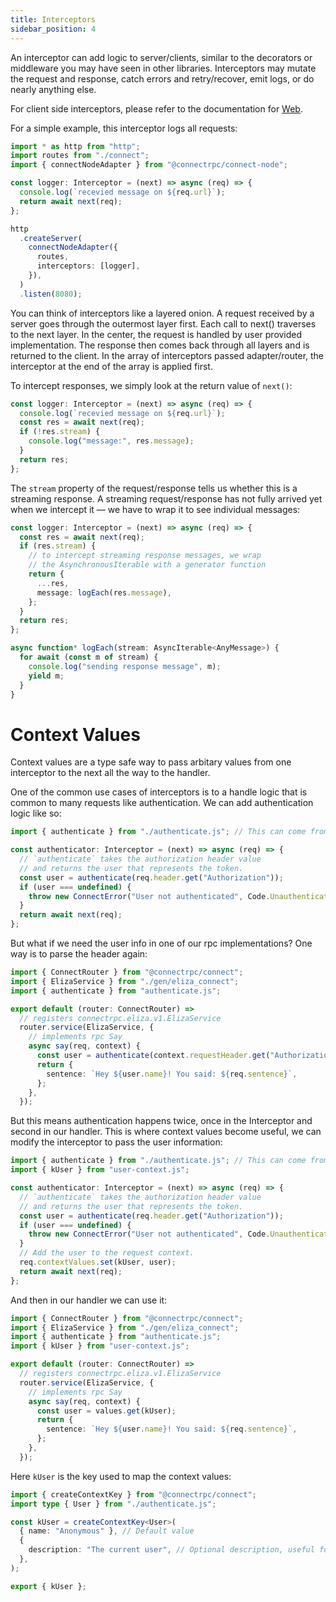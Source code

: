 ```yaml
---
title: Interceptors
sidebar_position: 4
---
```


An interceptor can add logic to server/clients, similar to the decorators
or middleware you may have seen in other libraries. Interceptors may
mutate the request and response, catch errors and retry/recover, emit
logs, or do nearly anything else.

For client side interceptors, please refer to the documentation for [Web](../web/interceptors).

For a simple example, this interceptor logs all requests:

```ts
import * as http from "http";
import routes from "./connect";
import { connectNodeAdapter } from "@connectrpc/connect-node";

const logger: Interceptor = (next) => async (req) => {
  console.log(`recevied message on ${req.url}`);
  return await next(req);
};

http
  .createServer(
    connectNodeAdapter({
      routes,
      interceptors: [logger],
    }),
  )
  .listen(8080);
```

You can think of interceptors like a layered onion. A request received by a server goes through the outermost layer first. Each call to next() traverses to the next layer. In the center, the request is handled by user provided implementation. The response then comes back through all layers and is returned to the client. In the array of interceptors passed adapter/router, the interceptor at the end of the array is applied first.

To intercept responses, we simply look at the return value of `next()`:

```ts
const logger: Interceptor = (next) => async (req) => {
  console.log(`recevied message on ${req.url}`);
  const res = await next(req);
  if (!res.stream) {
    console.log("message:", res.message);
  }
  return res;
};
```

The `stream` property of the request/response tells us whether this is a streaming
response. A streaming request/response has not fully arrived yet when we intercept it
— we have to wrap it to see individual messages:

```ts
const logger: Interceptor = (next) => async (req) => {
  const res = await next(req);
  if (res.stream) {
    // to intercept streaming response messages, we wrap
    // the AsynchronousIterable with a generator function
    return {
      ...res,
      message: logEach(res.message),
    };
  }
  return res;
};

async function* logEach(stream: AsyncIterable<AnyMessage>) {
  for await (const m of stream) {
    console.log("sending response message", m);
    yield m;
  }
}
```

# Context Values

Context values are a type safe way to pass arbitary values from one interceptor to the next all the way to the handler.

One of the common use cases of interceptors is to a handle logic that is common to many requests like authentication. We can add authentication logic like so:

```ts
import { authenticate } from "./authenticate.js"; // This can come from an auth library like passport.js

const authenticator: Interceptor = (next) => async (req) => {
  // `authenticate` takes the authorization header value
  // and returns the user that represents the token.
  const user = authenticate(req.header.get("Authorization"));
  if (user === undefined) {
    throw new ConnectError("User not authenticated", Code.Unauthenticated);
  }
  return await next(req);
};
```

But what if we need the user info in one of our rpc implementations? One way is to parse the header again:

```ts
import { ConnectRouter } from "@connectrpc/connect";
import { ElizaService } from "./gen/eliza_connect";
import { authenticate } from "authenticate.js";

export default (router: ConnectRouter) =>
  // registers connectrpc.eliza.v1.ElizaService
  router.service(ElizaService, {
    // implements rpc Say
    async say(req, context) {
      const user = authenticate(context.requestHeader.get("Authorization"))!;
      return {
        sentence: `Hey ${user.name}! You said: ${req.sentence}`,
      };
    },
  });
```

But this means authentication happens twice, once in the Interceptor and second in our handler. This is where context values become useful, we
can modify the interceptor to pass the user information:

```ts
import { authenticate } from "./authenticate.js"; // This can come from an auth library like passport.js
import { kUser } from "user-context.js";

const authenticator: Interceptor = (next) => async (req) => {
  // `authenticate` takes the authorization header value
  // and returns the user that represents the token.
  const user = authenticate(req.header.get("Authorization"));
  if (user === undefined) {
    throw new ConnectError("User not authenticated", Code.Unauthenticated);
  }
  // Add the user to the request context.
  req.contextValues.set(kUser, user);
  return await next(req);
};
```

And then in our handler we can use it:

```ts
import { ConnectRouter } from "@connectrpc/connect";
import { ElizaService } from "./gen/eliza_connect";
import { authenticate } from "authenticate.js";
import { kUser } from "user-context.js";

export default (router: ConnectRouter) =>
  // registers connectrpc.eliza.v1.ElizaService
  router.service(ElizaService, {
    // implements rpc Say
    async say(req, context) {
      const user = values.get(kUser);
      return {
        sentence: `Hey ${user.name}! You said: ${req.sentence}`,
      };
    },
  });
```

Here `kUser` is the key used to map the context values:

```ts
import { createContextKey } from "@connectrpc/connect";
import type { User } from "./authenticate.js";

const kUser = createContextKey<User>(
  { name: "Anonymous" }, // Default value
  {
    description: "The current user", // Optional description, useful for debugging
  },
);

export { kUser };
```
